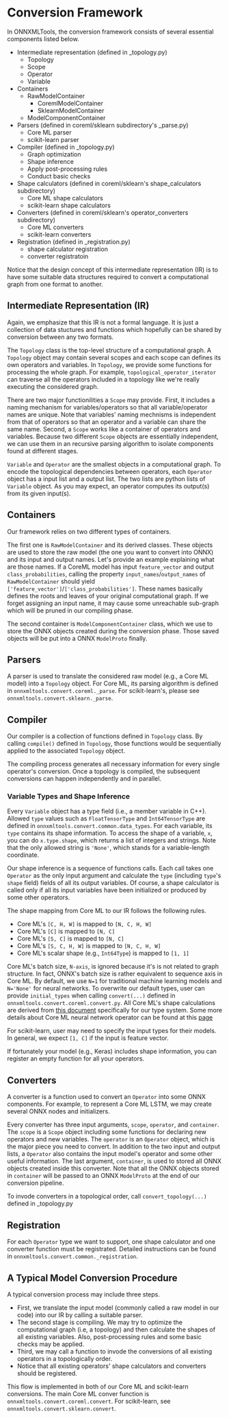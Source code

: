 # Conversion Framework

In ONNXMLTools, the conversion framework consists of several essential components listed below.

* Intermediate representation (defined in _topology.py)
    * Topology
    * Scope
    * Operator
    * Variable
* Containers
    * RawModelContainer
        * CoremlModelContainer
        * SklearnModelContainer
    * ModelComponentContainer
* Parsers (defined in coreml/sklearn subdirectory's _parse.py)
    * Core ML parser
    * scikit-learn parser
* Compiler (defined in _topology.py)
    * Graph optimization
    * Shape inference
    * Apply post-processing rules
    * Conduct basic checks
* Shape calculators (defined in coreml/sklearn's shape_calculators subdirectory)
    * Core ML shape calculators
    * scikit-learn shape calculators
* Converters (defined in coreml/sklearn's operator_converters subdirectory)
    * Core ML converters
    * scikit-learn converters
* Registration (defined in _registration.py)
    * shape calculator registration
    * converter registratoin

Notice that the design concept of this intermediate representation (IR) is to have some suitable data structures required to convert a computational graph from one format to another.

## Intermediate Representation (IR)

Again, we emphasize that this IR is not a formal language. It is just a collection of data stuctures and functions which hopefully can be shared by conversion between any two formats.

The `Topology` class is the top-level structure of a computational graph. A `Topology` object may contain several scopes and each scope can defines its own operators and variables. In `Topology`, we provide some functions for processing the whole graph. For example, `topological_operator_iterator` can traverse all the operators included in a topology like we're really executing the considered graph.

There are two major functionilities a `Scope` may provide. First, it includes a naming mechanism for variables/operators so that all variable/operator names are unique. Note that variables' naming mechnisms is independent from that of operators so that an operator and a variable can share the same name. Second, a `Scope` works like a container of operators and variables. Because two different `Scope` objects are essentially independent, we can use them in an recursive parsing algorithm to isolate components found at different stages.

`Variable` and `Operator` are the smallest objects in a computational graph. To encode the topological dependencies between operators, each `Operator` object has a input list and a output list. The two lists are python lists of `Variable` object. As you may expect, an operator computes its output(s) from its given input(s).

## Containers

Our framework relies on two different types of containers.

The first one is `RawModelContainer` and its derived classes. These objects are used to store the raw model (the one you want to convert into ONNX) and its input and output names. Let's provide an example explaining what are those names. If a CoreML model has input `feature_vector` and output `class_probabilities`, calling the property `input_names`/`output_names` of `RawModelContainer` should yield `['feature_vector']`/`['class_probabilities']`. These names basically defines the roots and leaves of your original computational graph. If we forget assigning an input name, it may cause some unreachable sub-graph which will be pruned in our compiling phase.

The second container is `ModelComponentContainer` class, which we use to store the ONNX objects created during the conversion phase. Those saved objects will be put into a ONNX `ModelProto` finally.

## Parsers

A parser is used to translate the considered raw model (e.g., a Core ML model) into a `Topology` object. For Core ML, its parsing algorithm is defined in
`onnxmltools.convert.coreml._parse`. For scikit-learn's, please see `onnxmltools.convert.sklearn._parse`.

## Compiler

Our compiler is a collection of functions defined in `Topology` class. By calling `compile()` defined in `Topology`, those functions would be sequentially applied to the associated `Topology` object.

The compiling process generates all necessary information for every single operator's conversion. Once a topology is compiled, the subsequent conversions can happen independently and in parallel.

### Variable Types and Shape Inference

Every `Variable` object has a type field (i.e., a member variable in C++). Allowed `type` values such as `FloatTensorType` and `Int64TensorType` are defined in `onnxmltools.convert.common.data_types`. For each variable, its `type` contains its shape information. To access the shape of a variable, `x`, you can do `x.type.shape`, which returns a list of integers and strings. Note that the only allowed string is `'None'`, which stands for a variable-length coordinate.

Our shape inference is a sequence of functions calls. Each call takes one `Operator` as the only input argument and calculate the `type` (including `type`'s `shape` field) fields of all its output variables. Of course, a shape calculator is called only if all its input variables have been initialized or produced by some other operators.

The shape mapping from Core ML to our IR follows the following rules.

* Core ML's `[C, H, W]` is mapped to `[N, C, H, W]`
* Core ML's `[C]` is mapped to `[N, C]`
* Core ML's `[S, C]` is mapped to `[N, C]`
* Core ML's `[S, C, H, W]` is mapped to `[N, C, H, W]`
* Core ML's scalar shape (e.g., `Int64Type`) is mapped to `[1, 1]`

Core ML's batch size, `N-axis`, is ignored because it's is not related to graph structure. In fact, ONNX's batch size is rather equivalent to sequence axis in Core ML. By default, we use `N=1` for traditional machine learning models and `N='None'` for neural networks. To overwrite our default types, user can provide `initial_types` when calling `convert(...)` defined in `onnxmltools.convert.coreml.convert.py`. All Core ML's shape calculations are derived from [this document](https://apple.github.io/coremltools/coremlspecification/index.html) specifically for our type system.
Some more details about Core ML neural network operator can be found at this [page](https://github.com/apple/coremltools/blob/master/mlmodel/format/NeuralNetwork.proto)

For scikit-learn, user may need to specify the input types for their models. In general, we expect `[1, C]` if the input is feature vector.

If fortunately your model (e.g., Keras) includes shape information, you can register an empty function for all your operators.

## Converters

A converter is a function used to convert an `Operator` into some ONNX components. For example, to represent a Core ML LSTM, we may create several ONNX nodes and initializers.

Every converter has three input arguments, `scope`, `operator`, and `container`. The `scope` is a `Scope` object including some functions for declaring new operators and new variables. The `operator` is an `Operator` object, which is the major piece you need to convert. In addition to the two input and output lists, a `Operator` also contains the input model's operator and some other useful information. The last argument, `container`, is used to stored all ONNX objects created inside this converter. Note that all the ONNX objects stored in `container` will be passed to an ONNX `ModelProto` at the end of our conversion pipeline.

To invode converters in a topological order, call `convert_topology(...)` defined in _topology.py

## Registration

For each `Operator` type we want to support, one shape calculator and one converter function must be registrated. Detailed instructions can be found in `onnxmltools.convert.common._registration`.

## A Typical Model Conversion Procedure

A typical conversion process may include three steps.

* First, we translate the input model (commonly called a raw model in our code) into our IR by calling a suitable parser.
* The second stage is compiling. We may try to optimize the computational graph (i.e, a topology) and then calculate the shapes of all existing variables. Also, post-processing rules and some basic checks may be applied.
* Third, we may call a function to invode the conversions of all existing operators in a topologically order.
* Notice that all existing operators' shape calculators and converters should be registered.

This flow is implemented in both of our Core ML and scikit-learn conversions.
The main Core ML conver function is `onnxmltools.convert.coreml.convert`. For scikit-learn, see `onnxmltools.convert.sklearn.convert`.
